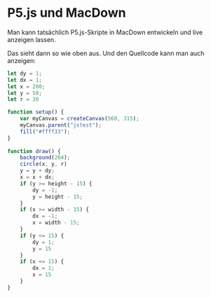 <script src="javascripts/p5.min.js" type="text/javascript" ></script>
<script type="text/javascript" >
let dy = 1;
let dx = 1;
let x = 200;
let y = 50;
let r = 30

function setup() {
	var myCanvas = createCanvas(560, 315);
	myCanvas.parent("jstest");
	fill("#ffff33");
}
	
function draw() {
    background(204);
    circle(x, y, r)
    y = y + dy;
    x = x + dx;
    if (y >= height - 15) {
        dy = -1;
        y = height - 15;
    }
    if (x >= width - 15) {
        dx = -1;
        x = width - 15;
    }
    if (y <= 15) {
        dy = 1;
        y = 15
    }
    if (x <= 15) {
        dx = 1;
        x = 15
    }
}
</script>

# P5.js und MacDown

Man kann tatsächlich P5.js-Skripte in MacDown entwickeln und live anzeigen lassen.

<div id="jstest"></div>

Das sieht dann so wie oben aus. Und den Quellcode kann man auch anzeigen:

~~~javascript
let dy = 1;
let dx = 1;
let x = 200;
let y = 50;
let r = 30

function setup() {
	var myCanvas = createCanvas(560, 315);
	myCanvas.parent("jstest");
	fill("#ffff33");
}
	
function draw() {
    background(204);
    circle(x, y, r)
    y = y + dy;
    x = x + dx;
    if (y >= height - 15) {
        dy = -1;
        y = height - 15;
    }
    if (x >= width - 15) {
        dx = -1;
        x = width - 15;
    }
    if (y <= 15) {
        dy = 1;
        y = 15
    }
    if (x <= 15) {
        dx = 1;
        x = 15
    }
}
~~~
